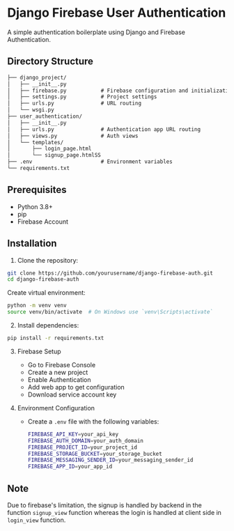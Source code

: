 # **Django Firebase User Authentication**

A simple authentication boilerplate using Django and Firebase Authentication.


## Directory Structure
```markdown
├── django_project/
│   ├── __init__.py
│   ├── firebase.py           # Firebase configuration and initialization
│   ├── settings.py           # Project settings
│   ├── urls.py               # URL routing
│   └── wsgi.py
├── user_authentication/
│   ├── __init__.py
│   ├── urls.py               # Authentication app URL routing
│   ├── views.py              # Auth views
│   └── templates/
│       ├── login_page.html
│       └── signup_page.htmlSS
├── .env                      # Environment variables
└── requirements.txt
```

## Prerequisites

* Python 3.8+
* pip
* Firebase Account

## Installation

1. Clone the repository:
```bash
git clone https://github.com/yourusername/django-firebase-auth.git
cd django-firebase-auth
```

Create virtual environment:

```bash
python -m venv venv
source venv/bin/activate  # On Windows use `venv\Scripts\activate`
```

2. Install dependencies:
```bash
pip install -r requirements.txt
```

3. Firebase Setup
    * Go to Firebase Console
    * Create a new project
    * Enable Authentication
    * Add web app to get configuration
    * Download service account key

4. Environment Configuration
    * Create a `.env` file with the following variables:
        ```bash
        FIREBASE_API_KEY=your_api_key
        FIREBASE_AUTH_DOMAIN=your_auth_domain
        FIREBASE_PROJECT_ID=your_project_id
        FIREBASE_STORAGE_BUCKET=your_storage_bucket
        FIREBASE_MESSAGING_SENDER_ID=your_messaging_sender_id
        FIREBASE_APP_ID=your_app_id
        ```

## Note
Due to firebase's limitation, the signup is handled by backend in the function `signup_view` function whereas the login is handled at client side in `login_view` function.